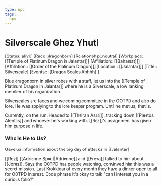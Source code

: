 ```yaml
---
type: npc
tags: 
- npc
---
```


# Silverscale Ghez Yhutl
[Status::alive]
[Race::dragonborn]
[Relationship::neutral]
[Workplace:: [[Temple of  Platinum Dragon in Jalantar]]]
[Affiliation:: [[Bahamat]]]
[Affiliation:: [[Order of the Platinum Dragon]]]
[Location:: [[Jalantar]]]
[Title:: Silverscale]
[Events:: [[Dragon Scales Ahhhh]]]

Blue dragonborn in silver robes with a staff, let us into the [[Temple of  Platinum Dragon in Jalantar]] where he is a Silverscale, a low ranking member of his organization. 

Silverscales are faces and welcoming committee in the OOTPD and also do lore. He was applying to the lore keeper program. Until he met us, that is.

Currently, on the run. Headed to [[Thelran Asari]], tracking down [[Pleetos Alentas]] and whoever he's working with. [[Rez]]'s assignment has given him purpose in life. 

### Who Is He to Us?
Gave us information about the big day of attacks in [[Jalantar]]

[[Rez]] [[Adrienne Spout|Adrienne]] and [[Freya]] talked to him about [[Jorus]]. Says the OOTPD has people watching, convinved him this was a secret mission. Last Krokkiear of every month they have a dinner open to all for OOTPD interest. Code phrase it's okay to talk "can I interest you in a curious folio?" 
